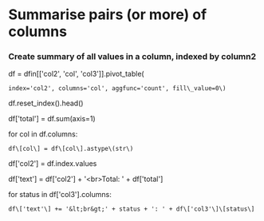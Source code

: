 # Summarise pairs \(or more\) of columns

### Create summary of all values in a column, indexed by column2

df = dfin\[\['col2', 'col', 'col3'\]\].pivot\_table\(

    index='col2', columns='col', aggfunc='count', fill\_value=0\)

df.reset\_index\(\).head\(\)

df\['total'\] = df.sum\(axis=1\)

for col in df.columns:

    df\[col\] = df\[col\].astype\(str\)

df\['col2'\] = df.index.values

df\['text'\] = df\['col2'\] + '&lt;br&gt;Total: ' + df\['total'\]

for status in df\['col3'\].columns:

    df\['text'\] += '&lt;br&gt;' + status + ': ' + df\['col3'\]\[status\]



